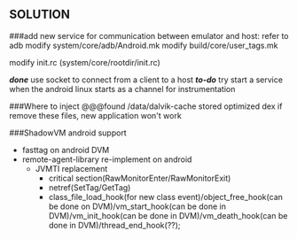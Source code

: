 SOLUTION
----

###add new service for communication between emulator and host:
refer to adb
	modify system/core/adb/Android.mk
	modify build/core/user_tags.mk

modify init.rc (system/core/rootdir/init.rc)

___done___ use socket to connect from a client to a host
___to-do___ try start a service when the android linux starts as a channel for instrumentation

###Where to inject
@@@found /data/dalvik-cache stored optimized dex
if remove these files, new application won't work

###ShadowVM android support
* fasttag on android DVM
* remote-agent-library re-implement on android
	* JVMTI replacement
		* critical section(RawMonitorEnter/RawMonitorExit)
		* netref(SetTag/GetTag)
		* class_file_load_hook(for new class event)/object_free_hook(can be done on DVM)/vm_start_hook(can be done in DVM)/vm_init_hook(can be done in DVM)/vm_death_hook(can be done in DVM)/thread_end_hook(??);
